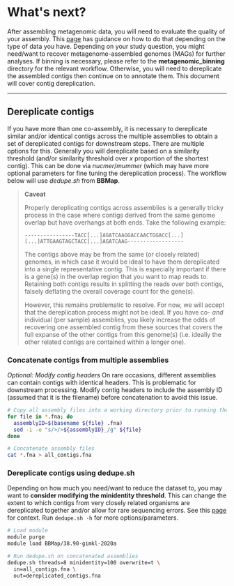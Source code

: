 # What's next?

After assembling metagenomic data, you will need to evaluate the quality of your assembly. This [page](https://github.com/GenomicsAotearoa/metagenomics_summer_school/blob/master/materials/day1/ex5_evaluating_assemblies.md#evaluate-the-assemblies) has guidance on how to do that depending on the type of data you have. Depending on your study question, you might need/want to recover metagenome-assembled genomes (MAGs) for further analyses. If binning is necessary, please refer to the **metagenomic_binning** directory for the relevant workflow. Otherwise, you will need to dereplicate the assembled contigs then continue on to annotate them. This document will cover contig dereplication.

----

## Dereplicate contigs
If you have more than one co-assembly, it is necessary to dereplicate similar and/or identical contigs across the multiple assemblies to obtain a set of dereplicated contigs for downstream steps. There are multiple options for this. Generally you will dereplicate based on a similarity threshold (and/or similarity threshold over *x* proportion of the shortest contig). This can be done via *nucmer*/*mummer* (which may have more optional parameters for fine tuning the dereplication process). The workflow below will use *dedupe.sh* from **BBMap**.

> **Caveat**
>
> Properly dereplicating contigs across assemblies is a generally tricky process in the case where contigs derived from the same genome overlap but have overhangs at both ends. Take the following example:
> ```
> ----------------TACC[...]AGATCAAGGACCAACTGGACC[...]
> [...]ATTGAAGTAGCTACC[...]AGATCAAG------------------
> ```
> The contigs above may be from the same (or closely related) genomes, in which case it would be ideal to have them dereplicated into a single representative contig. This is especially important if there is a gene(s) in the overlap region that you want to map reads to. Retaining both contigs results in splitting the reads over both contigs, falsely deflating the overall coverage count for the gene(s). 
>
> However, this remains problematic to resolve. For now, we will accept that the dereplication process might not be ideal. If you have co- *and* individual (per sample) assemblies, you likely increase the odds of recovering one assembled contig from these sources that covers the full expanse of the other contigs from this genome(s) (i.e. ideally the other related contigs are contained within a longer one). 

### Concatenate contigs from multiple assemblies

*Optional: Modify contig headers*
On rare occasions, different assemblies can contain contigs with identical headers. This is problematic for downstream processing. Modify contig headers to include the assembly ID (assumed that it is the filename) before concatenation to avoid this issue.

```sh
# Copy all assembly files into a working directory prior to running the lines below
for file in *.fna; do
  assemblyID=$(basename ${file} .fna)
  sed -i -e "s/>/>${assemblyID}_/g" ${file}
done

# Concatenate assembly files
cat *.fna > all_contigs.fna
```

### Dereplicate contigs using dedupe.sh
Depending on how much you need/want to reduce the dataset to, you may want to **consider modifying the minidentity threshold**. This can change the extent to which contigs from very closely related organisms are dereplicated together and/or allow for rare sequencing errors. See this [page](https://jgi.doe.gov/data-and-tools/bbtools/bb-tools-user-guide/dedupe-guide/) for context. Run `dedupe.sh -h` for more options/parameters.

```sh
# Load module
module purge
module load BBMap/38.90-gimkl-2020a

# Run dedupe.sh on concatenated assemblies
dedupe.sh threads=8 minidentity=100 overwrite=t \
  in=all_contigs.fna \
  out=dereplicated_contigs.fna
```


